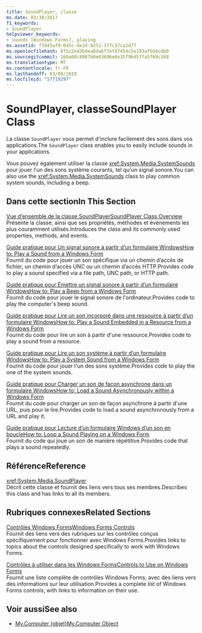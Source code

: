 ```yaml
---
title: SoundPlayer, classe
ms.date: 03/30/2017
f1_keywords:
- SoundPlayer
helpviewer_keywords:
- sounds [Windows Forms], playing
ms.assetid: f3945af9-045c-4e2d-b251-377c37ca2d77
ms.openlocfilehash: 6f5c2e43b4ea0da6f7efd7454c5e193af5d4cdb0
ms.sourcegitcommit: 160a88c8087b0e63606e6e35f9bd57fa5f69c168
ms.translationtype: MT
ms.contentlocale: fr-FR
ms.lasthandoff: 03/09/2019
ms.locfileid: "57719297"
---
```

# <a name="soundplayer-class"></a><span data-ttu-id="358a6-102">SoundPlayer, classe</span><span class="sxs-lookup"><span data-stu-id="358a6-102">SoundPlayer Class</span></span>
<span data-ttu-id="358a6-103">La classe `SoundPlayer` vous permet d'inclure facilement des sons dans vos applications.</span><span class="sxs-lookup"><span data-stu-id="358a6-103">The `SoundPlayer` class enables you to easily include sounds in your applications.</span></span>  
  
 <span data-ttu-id="358a6-104">Vous pouvez également utiliser la classe <xref:System.Media.SystemSounds> pour jouer l'un des sons système courants, tel qu'un signal sonore.</span><span class="sxs-lookup"><span data-stu-id="358a6-104">You can also use the <xref:System.Media.SystemSounds> class to play common system sounds, including a beep.</span></span>  
  
## <a name="in-this-section"></a><span data-ttu-id="358a6-105">Dans cette section</span><span class="sxs-lookup"><span data-stu-id="358a6-105">In This Section</span></span>  
 [<span data-ttu-id="358a6-106">Vue d’ensemble de la classe SoundPlayer</span><span class="sxs-lookup"><span data-stu-id="358a6-106">SoundPlayer Class Overview</span></span>](soundplayer-class-overview.md)  
 <span data-ttu-id="358a6-107">Présente la classe, ainsi que ses propriétés, méthodes et événements les plus couramment utilisés.</span><span class="sxs-lookup"><span data-stu-id="358a6-107">Introduces the class and its commonly used properties, methods, and events.</span></span>  
  
 [<span data-ttu-id="358a6-108">Guide pratique pour Un signal sonore à partir d’un formulaire Windows</span><span class="sxs-lookup"><span data-stu-id="358a6-108">How to: Play a Sound from a Windows Form</span></span>](how-to-play-a-sound-from-a-windows-form.md)  
 <span data-ttu-id="358a6-109">Fournit du code pour jouer un son spécifique via un chemin d’accès de fichier, un chemin d’accès UNC ou un chemin d’accès HTTP.</span><span class="sxs-lookup"><span data-stu-id="358a6-109">Provides code to play a sound specified via a file path, UNC path, or HTTP path.</span></span>  
  
 [<span data-ttu-id="358a6-110">Guide pratique pour Émettre un signal sonore à partir d’un formulaire Windows</span><span class="sxs-lookup"><span data-stu-id="358a6-110">How to: Play a Beep from a Windows Form</span></span>](how-to-play-a-beep-from-a-windows-form.md)  
 <span data-ttu-id="358a6-111">Fournit du code pour jouer le signal sonore de l'ordinateur.</span><span class="sxs-lookup"><span data-stu-id="358a6-111">Provides code to play the computer's beep sound.</span></span>  
  
 [<span data-ttu-id="358a6-112">Guide pratique pour Lire un son incorporé dans une ressource à partir d’un formulaire Windows</span><span class="sxs-lookup"><span data-stu-id="358a6-112">How to: Play a Sound Embedded in a Resource from a Windows Form</span></span>](how-to-play-a-sound-embedded-in-a-resource-from-a-windows-form.md)  
 <span data-ttu-id="358a6-113">Fournit du code pour lire un son à partir d'une ressource.</span><span class="sxs-lookup"><span data-stu-id="358a6-113">Provides code to play a sound from a resource.</span></span>  
  
 [<span data-ttu-id="358a6-114">Guide pratique pour Lire un son système à partir d’un formulaire Windows</span><span class="sxs-lookup"><span data-stu-id="358a6-114">How to: Play a System Sound from a Windows Form</span></span>](how-to-play-a-system-sound-from-a-windows-form.md)  
 <span data-ttu-id="358a6-115">Fournit du code pour jouer l'un des sons système.</span><span class="sxs-lookup"><span data-stu-id="358a6-115">Provides code to play the one of the system sounds.</span></span>  
  
 [<span data-ttu-id="358a6-116">Guide pratique pour Charger un son de façon asynchrone dans un formulaire Windows</span><span class="sxs-lookup"><span data-stu-id="358a6-116">How to: Load a Sound Asynchronously within a Windows Form</span></span>](how-to-load-a-sound-asynchronously-within-a-windows-form.md)  
 <span data-ttu-id="358a6-117">Fournit du code pour charger un son de façon asynchrone à partir d'une URL, puis pour le lire.</span><span class="sxs-lookup"><span data-stu-id="358a6-117">Provides code to load a sound asynchronously from a URL and play it.</span></span>  
  
 [<span data-ttu-id="358a6-118">Guide pratique pour Lecture d’un formulaire Windows d’un son en boucle</span><span class="sxs-lookup"><span data-stu-id="358a6-118">How to: Loop a Sound Playing on a Windows Form</span></span>](how-to-loop-a-sound-playing-on-a-windows-form.md)  
 <span data-ttu-id="358a6-119">Fournit du code qui joue un son de manière répétitive.</span><span class="sxs-lookup"><span data-stu-id="358a6-119">Provides code that plays a sound repeatedly.</span></span>  
  
## <a name="reference"></a><span data-ttu-id="358a6-120">Référence</span><span class="sxs-lookup"><span data-stu-id="358a6-120">Reference</span></span>  
 <xref:System.Media.SoundPlayer>  
 <span data-ttu-id="358a6-121">Décrit cette classe et fournit des liens vers tous ses membres.</span><span class="sxs-lookup"><span data-stu-id="358a6-121">Describes this class and has links to all its members.</span></span>  
  
## <a name="related-sections"></a><span data-ttu-id="358a6-122">Rubriques connexes</span><span class="sxs-lookup"><span data-stu-id="358a6-122">Related Sections</span></span>  
 [<span data-ttu-id="358a6-123">Contrôles Windows Forms</span><span class="sxs-lookup"><span data-stu-id="358a6-123">Windows Forms Controls</span></span>](index.md)  
 <span data-ttu-id="358a6-124">Fournit des liens vers des rubriques sur les contrôles conçus spécifiquement pour fonctionner avec Windows Forms.</span><span class="sxs-lookup"><span data-stu-id="358a6-124">Provides links to topics about the controls designed specifically to work with Windows Forms.</span></span>  
  
 [<span data-ttu-id="358a6-125">Contrôles à utiliser dans les Windows Forms</span><span class="sxs-lookup"><span data-stu-id="358a6-125">Controls to Use on Windows Forms</span></span>](controls-to-use-on-windows-forms.md)  
 <span data-ttu-id="358a6-126">Fournit une liste complète de contrôles Windows Forms, avec des liens vers des informations sur leur utilisation.</span><span class="sxs-lookup"><span data-stu-id="358a6-126">Provides a complete list of Windows Forms controls, with links to information on their use.</span></span>  
  
## <a name="see-also"></a><span data-ttu-id="358a6-127">Voir aussi</span><span class="sxs-lookup"><span data-stu-id="358a6-127">See also</span></span>

- [<span data-ttu-id="358a6-128">My.Computer (objet)</span><span class="sxs-lookup"><span data-stu-id="358a6-128">My.Computer Object</span></span>](../../../visual-basic/language-reference/objects/my-computer-object.md)
